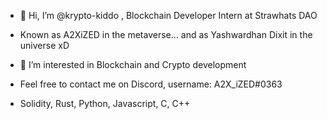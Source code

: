 - 👋 Hi, I’m @krypto-kiddo , Blockchain Developer Intern at Strawhats DAO

- Known as A2XiZED in the metaverse... and as Yashwardhan Dixit in the universe xD

- 👀 I’m interested in Blockchain and Crypto development

- Feel free to contact me on Discord, username: A2X_iZED#0363

- Solidity, Rust, Python, Javascript, C, C++



